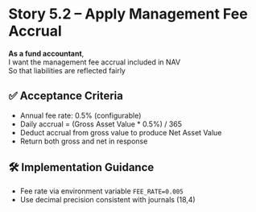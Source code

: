 # Story 5.2 – Apply Management Fee Accrual

**As a fund accountant**,  
I want the management fee accrual included in NAV  
So that liabilities are reflected fairly

## ✅ Acceptance Criteria
- Annual fee rate: 0.5% (configurable)
- Daily accrual = (Gross Asset Value * 0.5%) / 365
- Deduct accrual from gross value to produce Net Asset Value
- Return both gross and net in response

## 🛠 Implementation Guidance
- Fee rate via environment variable `FEE_RATE=0.005`
- Use decimal precision consistent with journals (18,4)
